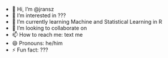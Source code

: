 - 👋 Hi, I’m @jransz
- 👀 I’m interested in ???
- 🌱 I’m currently learning Machine and Statistical Learning in R
- 💞️ I’m looking to collaborate on 
- 📫 How to reach me: text me
- 😄 Pronouns: he/him
- ⚡ Fun fact: ???

<!---
jransz/jransz is a ✨ special ✨ repository because its `README.md` (this file) appears on your GitHub profile.
You can click the Preview link to take a look at your changes.
--->
